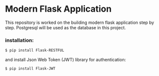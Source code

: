 # Modern Flask Application
This repository is worked on the building modern flask application step by step. Postgresql will be used as the database in this project. 

### installation:
```bash
$ pip install Flask-RESTFUL
```

and install Json Web Token (JWT) library for authentication:
```bash
$ pip install Flask-JWT
```
 